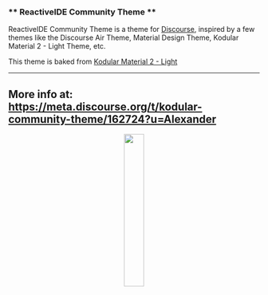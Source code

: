 ### ** ReactiveIDE Community Theme **

ReactiveIDE Community Theme is a theme for [Discourse](https://discourse.org), inspired by a few themes like the Discourse Air Theme, Material Design Theme, Kodular Material 2 - Light Theme, etc.

This theme is baked from [Kodular Material 2 - Light](https://github.com/kodular-community/discourse-theme)

---
More info at: https://meta.discourse.org/t/kodular-community-theme/162724?u=Alexander
---

<div align="center">

<img src="https://cdn.reactiveide.com/ReactiveIDE.png" width= 28%>


</div>
